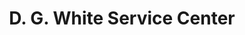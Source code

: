 ---
title: "D. G. White Service Center"
url: /askewville/d-g-white-service-center/
shop: Autowerkstatt
---